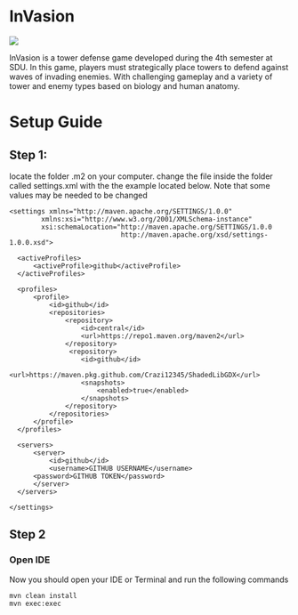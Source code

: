 # InVasion

![](https://github.com/kolorobot/spring-boot-junit5/workflows/tests/badge.svg)

InVasion is a tower defense game developed during the 4th semester at SDU. In this game, players must strategically place towers to defend against waves of invading enemies. With challenging gameplay and a variety of tower and enemy types based on biology and human anatomy.



# Setup Guide


## Step 1:
  locate the folder .m2 on your computer.
  change the file inside the folder called settings.xml
  with the the example located below.
  Note that some values may be needed to be changed
  ```
  <settings xmlns="http://maven.apache.org/SETTINGS/1.0.0" 
          xmlns:xsi="http://www.w3.org/2001/XMLSchema-instance" 
          xsi:schemaLocation="http://maven.apache.org/SETTINGS/1.0.0
                              http://maven.apache.org/xsd/settings-1.0.0.xsd">
  
    <activeProfiles>
        <activeProfile>github</activeProfile>
    </activeProfiles>
  
    <profiles>
        <profile>
            <id>github</id>
            <repositories>
                <repository>
                    <id>central</id>
                    <url>https://repo1.maven.org/maven2</url>
                </repository>
                 <repository>
                    <id>github</id>
                    <url>https://maven.pkg.github.com/Crazi12345/ShadedLibGDX</url>
                    <snapshots>
                        <enabled>true</enabled>
                    </snapshots>
                </repository>
            </repositories>
        </profile>
    </profiles>
  
    <servers>
        <server>
            <id>github</id>
            <username>GITHUB USERNAME</username>
	    <password>GITHUB TOKEN</password>
        </server>
    </servers>
  
</settings>
```

## Step 2
### Open IDE
Now you should open your IDE or Terminal and run the following commands

```
mvn clean install
mvn exec:exec
```




